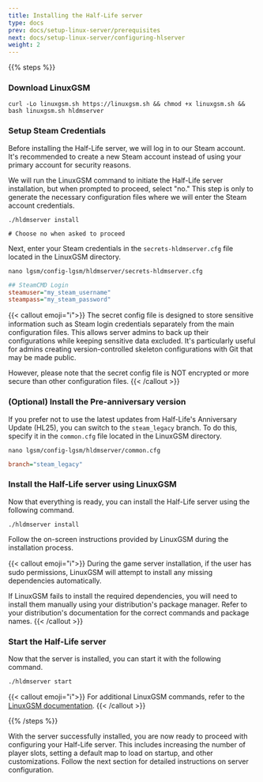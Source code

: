 ```yaml
---
title: Installing the Half-Life server
type: docs
prev: docs/setup-linux-server/prerequisites
next: docs/setup-linux-server/configuring-hlserver
weight: 2
---
```


{{% steps %}}

### Download LinuxGSM
```shell
curl -Lo linuxgsm.sh https://linuxgsm.sh && chmod +x linuxgsm.sh && bash linuxgsm.sh hldmserver
```
### Setup Steam Credentials
Before installing the Half-Life server, we will log in to our Steam account. It's recommended to create a new Steam account instead of using your primary account for security reasons.

We will run the LinuxGSM command to initiate the Half-Life server installation, but when prompted to proceed, select "no." This step is only to generate the necessary configuration files where we will enter the Steam account credentials.

```shell
./hldmserver install

# Choose no when asked to proceed
```

Next, enter your Steam credentials in the `secrets-hldmserver.cfg` file located in the LinuxGSM directory.
```shell
nano lgsm/config-lgsm/hldmserver/secrets-hldmserver.cfg
```

```cfg {filename="lgsm/config-lgsm/hldmserver/secrets-hldmserver.cfg"}
## SteamCMD Login
steamuser="my_steam_username"
steampass="my_steam_password"
```

{{< callout emoji="ℹ️">}}
The secret config file is designed to store sensitive information such as Steam login credentials separately from the main configuration files. This allows server admins to back up their configurations while keeping sensitive data excluded. It's particularly useful for admins creating version-controlled skeleton configurations with Git that may be made public.

However, please note that the secret config file is NOT encrypted or more secure than other configuration files.
{{< /callout >}}

### (Optional) Install the Pre-anniversary version
If you prefer not to use the latest updates from Half-Life's Anniversary Update (HL25), you can switch to the `steam_legacy` branch. To do this, specify it in the `common.cfg` file located in the LinuxGSM directory.

```shell
nano lgsm/config-lgsm/hldmserver/common.cfg
```

```cfg {filename="lgsm/config-lgsm/hldmserver/common.cfg"}
branch="steam_legacy"
```

### Install the Half-Life server using LinuxGSM
Now that everything is ready, you can install the Half-Life server using the following command.

```shell
./hldmserver install
```

Follow the on-screen instructions provided by LinuxGSM during the installation process.

{{< callout emoji="ℹ️">}}
During the game server installation, if the user has sudo permissions, LinuxGSM will attempt to install any missing dependencies automatically.

If LinuxGSM fails to install the required dependencies, you will need to install them manually using your distribution's package manager. Refer to your distribution's documentation for the correct commands and package names.
{{< /callout >}}

### Start the Half-Life server
Now that the server is installed, you can start it with the following command.

```shell
./hldmserver start
```

{{< callout emoji="ℹ️">}}
For additional LinuxGSM commands, refer to the [LinuxGSM documentation](https://docs.linuxgsm.com/commands).
{{< /callout >}}

{{% /steps %}}

With the server successfully installed, you are now ready to proceed with configuring your Half-Life server. This includes increasing the number of player slots, setting a default map to load on startup, and other customizations. Follow the next section for detailed instructions on server configuration.